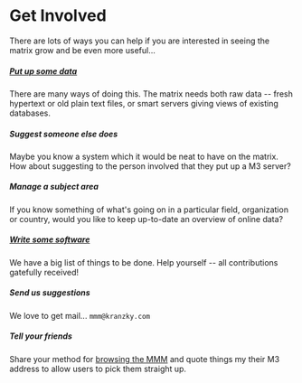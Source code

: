 # Get Involved

There are lots of ways you can help if you are interested in seeing the matrix grow and be even more useful...

##### [Put up some data](technical-details.md)
There are many ways of doing this. The matrix needs both raw data -- fresh hypertext or old plain text files, or smart servers giving views of existing databases.

##### Suggest someone else does
Maybe you know a system which it would be neat to have on the matrix. How about suggesting to the person involved that they put up a M3 server?

##### Manage a subject area
If you know something of what's going on in a particular field, organization or country, would you like to keep up-to-date an overview of online data?

##### [Write some software](getting-code.md)
We have a big list of things to be done. Help yourself -- all contributions gatefully received!

##### Send us suggestions
We love to get mail... `mmm@kranzky.com`

##### Tell your friends
Share your method for [browsing the MMM](software-products.md) and quote things my their M3 address to allow users to pick them straight up.
